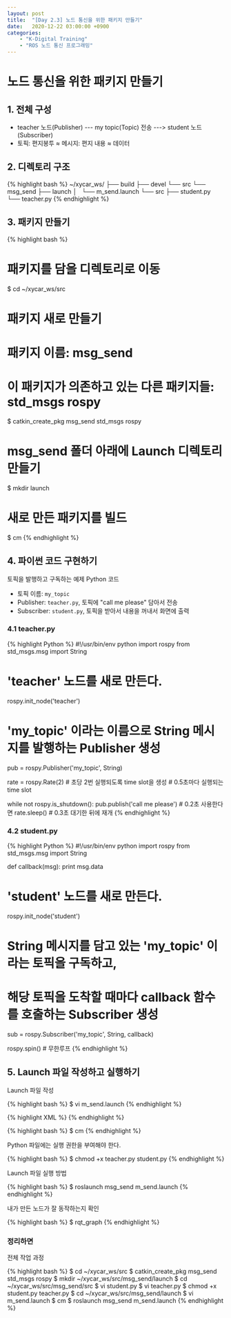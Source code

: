```yaml
---
layout: post
title:  "[Day 2.3] 노드 통신을 위한 패키지 만들기"
date:   2020-12-22 03:00:00 +0900
categories:
    - "K-Digital Training"
    - "ROS 노드 통신 프로그래밍"
---
```


# 노드 통신을 위한 패키지 만들기



## 1. 전체 구성
- teacher 노드(Publisher) --- my topic(Topic) 전송 ---> student 노드(Subscriber)
- 토픽: 편지봉투 ≈ 메시지: 편지 내용 ≈ 데이터



## 2. 디렉토리 구조

{% highlight bash %}
~/xycar_ws/
├── build
├── devel
└── src
    └── msg_send
        ├── launch
        │   └── m_send.launch
        └── src
            ├── student.py
            └── teacher.py
{% endhighlight %}



## 3. 패키지 만들기

{% highlight bash %}
# 패키지를 담을 디렉토리로 이동
$ cd ~/xycar_ws/src

# 패키지 새로 만들기
# 패키지 이름: msg_send
# 이 패키지가 의존하고 있는 다른 패키지들: std_msgs rospy
$ catkin_create_pkg msg_send std_msgs rospy

# msg_send 폴더 아래에 Launch 디렉토리 만들기
$ mkdir launch

# 새로 만든 패키지를 빌드
$ cm
{% endhighlight %}



## 4. 파이썬 코드 구현하기

토픽을 발행하고 구독하는 예제 Python 코드

- 토픽 이름: `my_topic`
- Publisher: `teacher.py`, 토픽에 "call me please" 담아서 전송
- Subscriber: `student.py`, 토픽을 받아서 내용을 꺼내서 화면에 출력



### 4.1 teacher.py

{% highlight Python %}
#!/usr/bin/env python
import rospy
from std_msgs.msg import String

# 'teacher' 노드를 새로 만든다.
rospy.init_node('teacher')

# 'my_topic' 이라는 이름으로 String 메시지를 발행하는 Publisher 생성
pub = rospy.Publisher('my_topic', String)

rate = rospy.Rate(2)    # 초당 2번 실행되도록 time slot을 생성
                        # 0.5초마다 실행되는 time slot

while not rospy.is_shutdown():
    pub.publish('call me please')   # 0.2초 사용한다면
    rate.sleep()                    # 0.3초 대기한 뒤에 재개
{% endhighlight %}



### 4.2 student.py

{% highlight Python %}
#!/usr/bin/env python
import rospy
from std_msgs.msg import String

def callback(msg):
    print msg.data

# 'student' 노드를 새로 만든다.
rospy.init_node('student')

# String 메시지를 담고 있는 'my_topic' 이라는 토픽을 구독하고,
# 해당 토픽을 도착할 때마다 callback 함수를 호출하는 Subscriber 생성
sub = rospy.Subscriber('my_topic', String, callback)

rospy.spin()    # 무한루프
{% endhighlight %}



## 5. Launch 파일 작성하고 실행하기

Launch 파일 작성

{% highlight bash %}
$ vi m_send.launch
{% endhighlight %}

{% highlight XML %}
<launch>
    <node pkg="msg_send" type="teacher.py" name="teacher"/>
    <node pkg="msg_send" type="student.py" name="student" output="screen"/>
</launch>
{% endhighlight %}

{% highlight bash %}
$ cm
{% endhighlight %}

Python 파일에는 실행 권한을 부여해야 한다.

{% highlight bash %}
$ chmod +x teacher.py student.py
{% endhighlight %}

Launch 파일 실행 방법

{% highlight bash %}
$ roslaunch msg_send m_send.launch
{% endhighlight %}

내가 만든 노드가 잘 동작하는지 확인

{% highlight bash %}
$ rqt_graph
{% endhighlight %}



### 정리하면

전체 작업 과정

{% highlight bash %}
$ cd ~/xycar_ws/src
$ catkin_create_pkg msg_send std_msgs rospy
$ mkdir ~/xycar_ws/src/msg_send/launch
$ cd ~/xycar_ws/src/msg_send/src
$ vi student.py
$ vi teacher.py
$ chmod +x student.py teacher.py
$ cd ~/xycar_ws/src/msg_send/launch
$ vi m_send.launch
$ cm
$ roslaunch msg_send m_send.launch
{% endhighlight %}
